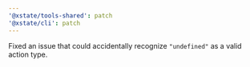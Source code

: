 ```yaml
---
'@xstate/tools-shared': patch
'@xstate/cli': patch
---
```


Fixed an issue that could accidentally recognize `"undefined"` as a valid action type.
